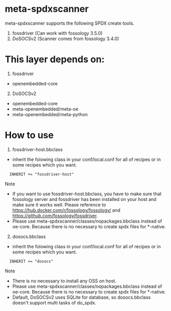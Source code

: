 # meta-spdxscanner

meta-spdxscanner supports the following SPDX create tools.
1. fossdriver (Can work with fossology 3.5.0)
2. DoSOCSv2 (Scanner comes from fossology 3.4.0)

# This layer depends on:

1. fossdriver
- openembedded-core

2. DoSOCSv2
- openembedded-core
- meta-openembedded/meta-oe
- meta-openembedded/meta-python

# How to use

1.  fossdriver-host.bbclass
- inherit the folowing class in your conf/local.conf for all of recipes or
  in some recipes which you want.

```
  INHERIT += "fossdriver-host"
```
Note
- If you want to use fossdriver-host.bbclass, you have to make sure that fossology server and fossdriver has been installed on your host and make sure it works well.
  Please reference to https://hub.docker.com/r/fossology/fossology/ and https://github.com/fossology/fossdriver.
- Please use meta-spdxscanner/classes/nopackages.bbclass instead of oe-core. Because there is no necessary to create spdx files for *-native.
  
2. dosocs.bbclass 
- inherit the folowing class in your conf/local.conf for all of recipes or
  in some recipes which you want.

```
  INHERIT += "dosocs"
```
Note
- There is no necessary to install any OSS on host.
- Please use meta-spdxscanner/classes/nopackages.bbclass instead of oe-core. Because there is no necessary to create spdx files for *-native.
- Default, DoSOCSv2 uses SQLite for database, so dosocs.bbclass doesn't support multi tasks of do_spdx.
